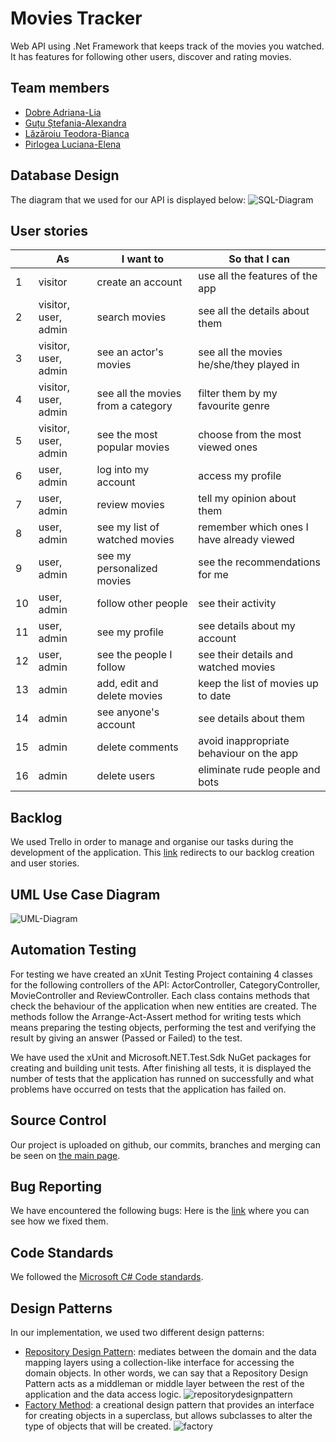 # Movies Tracker
Web API using .Net Framework that keeps track of the movies you watched. It has features for following other users, discover and rating movies.

## Team members
- [Dobre Adriana-Lia](https://github.com/DobreAdriana)
- [Guțu Ștefania-Alexandra](https://github.com/StefaniaGutu)
- [Lăzăroiu Teodora-Bianca](https://github.com/TeodoraLazaroiu)
- [Pirlogea Luciana-Elena](https://github.com/LucianaPirlogea)

## Database Design
The diagram that we used for our API is displayed below:
![SQL-Diagram](https://user-images.githubusercontent.com/79576756/176704477-8daca699-c305-44a2-9ab3-369f2741312e.jpg)


## User stories
|  | As | I want to | So that I can | 
| ------------- | ------------- | ------------- | ------------- |
| 1   | visitor | create an account    | use all the features of the app  |
| 2     | visitor, user, admin       | search movies    |  see all the details about them |
| 3     | visitor, user, admin       | see an actor's movies    |  see all the movies he/she/they played in |
| 4     | visitor, user, admin       | see all the movies from a category    |  filter them by my favourite genre |
| 5     | visitor, user, admin       | see the most popular movies    |  choose from the most viewed ones |
| 6     | user, admin       | log into my account    |  access my profile |
| 7     | user, admin       | review movies    |  tell my opinion about them |
| 8     | user, admin       | see my list of watched movies    |  remember which ones I have already viewed |
| 9     | user, admin       | see my personalized movies    |  see the recommendations for me |
| 10     | user, admin       | follow other people    |  see their activity |
| 11     | user, admin       | see my profile    |  see details about my account |
| 12     | user, admin       | see the people I follow    |  see their details and watched movies |
| 13     | admin       | add, edit and delete movies    |  keep the list of movies up to date |
| 14     | admin       | see anyone's account    |  see details about them |
| 15     | admin       | delete comments    | avoid inappropriate behaviour on the app |
| 16     | admin       | delete users    | eliminate rude people and bots |

## Backlog
We used Trello in order to manage and organise our tasks during the development of the application. This [link](https://trello.com/b/NZkGMXRF/proiect-mds) redirects to our backlog creation and user stories.

## UML Use Case Diagram
![UML-Diagram](https://user-images.githubusercontent.com/79576756/176692554-8d57f073-0547-4f14-904d-960066f7f6da.jpg)


## Automation Testing

For testing we have created an xUnit Testing Project containing 4 classes for the following controllers of the API: ActorController, CategoryController, MovieController and ReviewController. Each class contains methods that check the behaviour of the application when new entities are created. The methods follow the Arrange-Act-Assert method for writing tests which means preparing the testing objects, performing the test and verifying the result by giving an answer (Passed or Failed) to the test.

We have used the xUnit and Microsoft.NET.Test.Sdk NuGet packages for creating and building unit tests. After finishing all tests, it is displayed the number of tests that the application has runned on successfully and what problems have occurred on tests that the application has failed on.

## Source Control
Our project is uploaded on github, our commits, branches and merging can be seen on [the main page](https://github.com/LucianaPirlogea/MovieTracker).


## Bug Reporting
We have encountered the following bugs: Here is the [link](https://github.com/LucianaPirlogea/MovieTracker/issues?q=is%3Aissue+is%3Aclosed) where you can see how we fixed them.

## Code Standards
We followed the [Microsoft C# Code standards](https://docs.microsoft.com/en-us/dotnet/csharp/fundamentals/coding-style/coding-conventions).

## Design Patterns
In our implementation, we used two different design patterns: 
- [Repository Design Pattern](https://dotnettutorials.net/lesson/repository-design-pattern-csharp/#:~:text=The%20Repository%20Design%20Pattern%20in%20C%23%20Mediates%20between%20the%20domain,and%20the%20data%20access%20logic): mediates between the domain and the data mapping layers using a collection-like interface for accessing the domain objects. In other words, we can say that a Repository Design Pattern acts as a middleman or middle layer between the rest of the application and the data access logic.
![repositorydesignpattern](https://user-images.githubusercontent.com/79576756/176862864-fa5d05fb-f080-4e2c-af76-8e031af70478.jpg)
- [Factory Method](https://refactoring.guru/design-patterns/factory-method): a creational design pattern that provides an interface for creating objects in a superclass, but allows subclasses to alter the type of objects that will be created.
![factory](https://user-images.githubusercontent.com/79576756/176868607-a08f9203-9fa8-484b-bf4b-9fb050ac8430.jpg)
